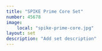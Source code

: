 ```yaml
---
title: "SPIKE Prime Core Set"
number: 45678
image:
    local: "spike-prime-core.jpg"
layout: set
description: "Add set description"
---
```

